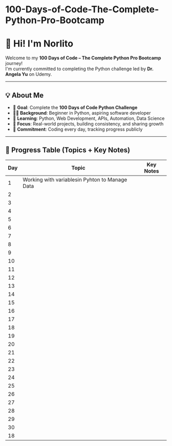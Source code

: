 # 100-Days-of-Code-The-Complete-Python-Pro-Bootcamp
# 👋 Hi! I'm Norlito

Welcome to my **100 Days of Code – The Complete Python Pro Bootcamp** journey!  
I'm currently committed to completing the Python challenge led by **Dr. Angela Yu** on Udemy.

---

## 💡 About Me

- 🎯 **Goal**: Complete the **100 Days of Code Python Challenge**
- 👨‍💻 **Background**: Beginner in Python, aspiring software developer
- 🧠 **Learning**: Python, Web Development, APIs, Automation, Data Science
- 🚀 **Focus**: Real-world projects, building consistency, and sharing growth
- 📆 **Commitment**: Coding every day, tracking progress publicly

---

## 📘 Progress Table (Topics + Key Notes)

| Day | Topic                            | Key Notes |
|-----|----------------------------------|-------------------|
| 1   | Working with variablesin Pyhton to Manage Data|                                            |
| 2   |                                  |                                          |
| 3   |                                  |                                          |
| 4   |                                  |                                          |
| 5   |                                  |                                          |
| 6   |                                  |                                          |
| 7   |                                  |                                          |
| 8   |                                  |                                          |
| 9   |                                  |                                          |
| 10  |                                  |                                          |
| 11  |                                  |                                          |
| 12  |                                  |                                          |
| 13  |                                  |                                          |
| 14  |                                  |                                          |
| 15  |                                  |                                          |
| 16  |                                  |                                          |
| 17  |                                  |                                          |
| 18  |                                  |                                          |
| 19  |                                  |                                          |
| 20  |                                  |                                          |
| 21  |                                  |                                          |
| 22  |                                  |                                          |
| 23  |                                  |                                          |
| 24  |                                  |                                          |
| 25  |                                  |                                          |
| 26  |                                  |                                          |
| 27  |                                  |                                          |
| 28  |                                  |                                          |
| 29  |                                  |                                          |
| 30  |                                  |                                          |
| 18  |                                  |                                          |

